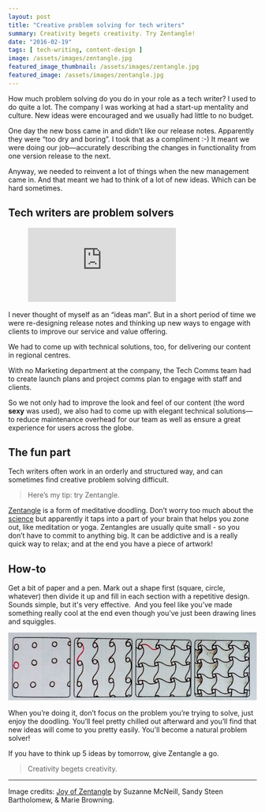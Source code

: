 ```yaml
---
layout: post
title: "Creative problem solving for tech writers"
summary: Creativity begets creativity. Try Zentangle!
date: "2016-02-19"
tags: [ tech-writing, content-design ]
image: /assets/images/zentangle.jpg
featured_image_thumbnail: /assets/images/zentangle.jpg
featured_image: /assets/images/zentangle.jpg
---
```


How much problem solving do you do in your role as a tech writer? I used to do quite a lot. The company I was working at had a start-up mentality and culture. New ideas were encouraged and we usually had little to no budget.

One day the new boss came in and didn’t like our release notes. Apparently they were “too dry and boring”. I took that as a compliment :-) It meant we were doing our job—accurately describing the changes in functionality from one version release to the next.

Anyway, we needed to reinvent a lot of things when the new management came in. And that meant we had to think of a lot of new ideas. Which can be hard sometimes.

## Tech writers are problem solvers

<!-- blank line -->
<figure class="video_container">
  <iframe src="https://www.youtube.com/embed/4Lrbw4-vkFM" title="YouTube video player" frameborder="0" allowfullscreen="true"> </iframe>
</figure>
<!-- blank line -->

I never thought of myself as an “ideas man”. But in a short period of time we were re-designing release notes and thinking up new ways to engage with clients to improve our service and value offering.

We had to come up with technical solutions, too, for delivering our content in regional centres.

With no Marketing department at the company, the Tech Comms team had to create launch plans and project comms plan to engage with staff and clients.

So we not only had to improve the look and feel of our content (the word **sexy** was used), we also had to come up with elegant technical solutions—to reduce maintenance overhead for our team as well as ensure a great experience for users across the globe.

## The fun part

Tech writers often work in an orderly and structured way, and can sometimes find creative problem solving difficult.

> Here’s my tip: try Zentangle.

[Zentangle](https://www.zentangle.com/zentangle-method) is a form of meditative doodling. Don’t worry too much about the [science](https://www.psychologytoday.com/blog/arts-and-health/201401/doodling-your-way-more-mindful-life) but apparently it taps into a part of your brain that helps you zone out, like meditation or yoga. Zentangles are usually quite small - so you don’t have to commit to anything big. It can be addictive and is a really quick way to relax; and at the end you have a piece of artwork!

## How-to

Get a bit of paper and a pen. Mark out a shape first (square, circle, whatever) then divide it up and fill in each section with a repetitive design. Sounds simple, but it's very effective.  And you feel like you’ve made something really cool at the end even though you’ve just been drawing lines and squiggles.

![Zentangle instructions](/assets/images/zentangle.jpg)

When you’re doing it, don’t focus on the problem you’re trying to solve, just enjoy the doodling. You’ll feel pretty chilled out afterward and you’ll find that new ideas will come to you pretty easily. You'll become a natural problem solver!

If you have to think up 5 ideas by tomorrow, give Zentangle a go.

> Creativity begets creativity.

---

Image credits: [Joy of Zentangle](https://www.goodreads.com/book/show/50957691-joy-of-zentangle) by Suzanne McNeill, Sandy Steen Bartholomew, & Marie Browning.

